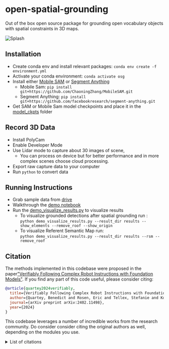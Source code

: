 # open-spatial-grounding
Out of the box open source package for grounding open vocabulary objects with spatial constraints in 3D maps.

![Splash](assets/images/splash.gif?raw=true)

## Installation
* Create conda env and install relevant packages: ```conda env create -f environment.yml```
* Activate your conda environment: ```conda activate osg```
* Install either [Mobile SAM](https://github.com/ChaoningZhang/MobileSAM.git) or [Segment Anything](https://github.com/facebookresearch/segment-anything.git)
  * Mobile Sam: ```pip install git+https://github.com/ChaoningZhang/MobileSAM.git```
  * Segment Anything: ```pip install git+https://github.com/facebookresearch/segment-anything.git```
* Get SAM or Mobile Sam model checkpoints and place it in the [model_ckpts](osg/model_ckpts/) folder

## Record 3D Data
* Install PolyCam
* Enable Developer Mode
* Use Lidar mode to capture about 30 images of scene, 
  * You can process on device but for better performance and in more complex scenes choose cloud processing.
* Export raw capture data to your computer
* Run ```python``` to convert data

## Running Instructions
* Grab sample data from [drive](https://)
* Walkthrough the [demo notebook](demo_notebook.ipynb)
* Run the [demo_visualize_results.py](demo_visualize_results.py) to visualize results
  * To visualize grounded detections after spatial grounding run :\
 ```python demo_visualize_results.py --result_dir results --show_elements --remove_roof --show_origin```
  * To visualize Referent Semantic Map run:\
```python demo_visualize_results.py --result_dir results --rsm --remove_roof```

## Citation

The methods implemented in this codebase were proposed in the paper["Verifiably Following Complex Robot Instructions with Foundation Models"](https://arxiv.org/pdf/2402.11498). If you find any part of this code useful, please consider citing:

```bibtex
@article{quartey2024verifiably,
  title={Verifiably Following Complex Robot Instructions with Foundation Models},
  author={Quartey, Benedict and Rosen, Eric and Tellex, Stefanie and Konidaris, George},
  journal={arXiv preprint arXiv:2402.11498},
  year={2024}
}
```

This codebase leverages a number of incredible works from the research community. Do consider consider citing the original authors as well, depending on the modules you use.
<details>
<summary>List of citations</summary>

```bibtex
@article{mobile_sam,
  title={Faster Segment Anything: Towards Lightweight SAM for Mobile Applications},
  author={Zhang, Chaoning and Han, Dongshen and Qiao, Yu and Kim, Jung Uk and Bae, Sung-Ho and Lee, Seungkyu and Hong, Choong Seon},
  journal={arXiv preprint arXiv:2306.14289},
  year={2023}
}

@article{kirillov2023segany,
  title={Segment Anything}, 
  author={Kirillov, Alexander and Mintun, Eric and Ravi, Nikhila and Mao, Hanzi and Rolland, Chloe and Gustafson, Laura and Xiao, Tete and Whitehead, Spencer and Berg, Alexander C. and Lo, Wan-Yen and Doll{\'a}r, Piotr and Girshick, Ross},
  journal={arXiv:2304.02643},
  year={2023}
}

@article{Zhou2018,
    author    = {Qian-Yi Zhou and Jaesik Park and Vladlen Koltun},
    title     = {{Open3D}: {A} Modern Library for {3D} Data Processing},
    journal   = {arXiv:1801.09847},
    year      = {2018},
}

@inproceedings{wolf-etal-2020-transformers,
    title = "Transformers: State-of-the-Art Natural Language Processing",
    author = "Thomas Wolf and Lysandre Debut and Victor Sanh and Julien Chaumond and Clement Delangue and Anthony Moi and Pierric Cistac and Tim Rault and Rémi Louf and Morgan Funtowicz and Joe Davison and Sam Shleifer and Patrick von Platen and Clara Ma and Yacine Jernite and Julien Plu and Canwen Xu and Teven Le Scao and Sylvain Gugger and Mariama Drame and Quentin Lhoest and Alexander M. Rush",
    booktitle = "Proceedings of the 2020 Conference on Empirical Methods in Natural Language Processing: System Demonstrations",
    month = oct,
    year = "2020",
    address = "Online",
    publisher = "Association for Computational Linguistics",
    url = "https://www.aclweb.org/anthology/2020.emnlp-demos.6",
    pages = "38--45"
}
```
</details> 
